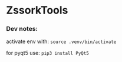 # ZssorkTools


### Dev notes:

activate env with: `source .venv/bin/activate`

for pyqt5 use: `pip3 install PyQt5`